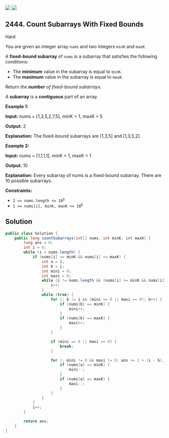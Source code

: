 [![](https://img.shields.io/github/stars/javadev/LeetCode-in-Java?label=Stars&style=flat-square)](https://github.com/javadev/LeetCode-in-Java)
[![](https://img.shields.io/github/forks/javadev/LeetCode-in-Java?label=Fork%20me%20on%20GitHub%20&style=flat-square)](https://github.com/javadev/LeetCode-in-Java/fork)

## 2444\. Count Subarrays With Fixed Bounds

Hard

You are given an integer array `nums` and two integers `minK` and `maxK`.

A **fixed-bound subarray** of `nums` is a subarray that satisfies the following conditions:

*   The **minimum** value in the subarray is equal to `minK`.
*   The **maximum** value in the subarray is equal to `maxK`.

Return _the **number** of fixed-bound subarrays_.

A **subarray** is a **contiguous** part of an array.

**Example 1:**

**Input:** nums = [1,3,5,2,7,5], minK = 1, maxK = 5

**Output:** 2

**Explanation:** The fixed-bound subarrays are [1,3,5] and [1,3,5,2].

**Example 2:**

**Input:** nums = [1,1,1,1], minK = 1, maxK = 1

**Output:** 10

**Explanation:** Every subarray of nums is a fixed-bound subarray. There are 10 possible subarrays.

**Constraints:**

*   <code>2 <= nums.length <= 10<sup>5</sup></code>
*   <code>1 <= nums[i], minK, maxK <= 10<sup>6</sup></code>

## Solution

```java
public class Solution {
    public long countSubarrays(int[] nums, int minK, int maxK) {
        long ans = 0;
        int i = 0;
        while (i < nums.length) {
            if (nums[i] >= minK && nums[i] <= maxK) {
                int a = i;
                int b = i;
                int mini = 0;
                int maxi = 0;
                while (i != nums.length && (nums[i] >= minK && nums[i] <= maxK)) {
                    i++;
                }
                while (true) {
                    for (; b != i && (mini == 0 || maxi == 0); b++) {
                        if (nums[b] == minK) {
                            mini++;
                        }
                        if (nums[b] == maxK) {
                            maxi++;
                        }
                    }

                    if (mini == 0 || maxi == 0) {
                        break;
                    }

                    for (; mini != 0 && maxi != 0; ans += 1 + (i - b), a++) {
                        if (nums[a] == minK) {
                            mini--;
                        }
                        if (nums[a] == maxK) {
                            maxi--;
                        }
                    }
                }
            }
            i++;
        }

        return ans;
    }
}
```